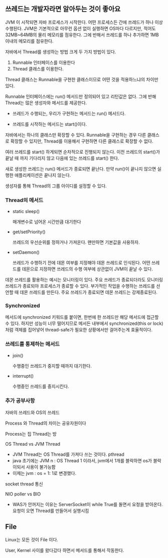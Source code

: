 ## 쓰레드는 개발자라면 알아두는 것이 좋아요

JVM 이 시작되면 자바 프로세스가 시작한다. 어떤 프로세스든 간에 쓰레드가 하나 이상 수행된다. JVM은 기본적으로 아무런 옵션 없이 실행하면 OS마다 다르지만, 적어도 32MB~64MB의 물리 메모리를 점유한다. 그에 반해서 쓰레드를 하나 추가하면 1MB 이내의 메모리를 점유한다.

자바에서 Thread를 생성하는 방법 크게 두 가지 방법이 있다. 

1. Runnable 인터페이스를 이용한다 
2. Thread 클래스를 이용한다.

Thread 클래스는 Runnable을 구현한 클래스이므로 어떤 것을 적용하느냐의 차이만 있다.

Runnable 인터페이스에는 run() 메서드만 정의되어 있고 리턴값은 없다. 그에 반해 Thread는 많은 생성자와 메서드를 제공한다.

- 쓰레드가 수행되는, 우리가 구현하는 메서드는 run() 메서드다.

- 쓰레드를 시작하는 메서드는 start()이다.

자바에서는 하나의 클래스만 확장할 수 있다. Runnable을 구현하는 경우 다른 클래스로 확장할 수 있지만, Thread를 이용해서 구현하면 다른 클래스로 확장할 수 없다.

여러 쓰레드를 start() 하게되면 순차적으로 진행되지 않는다. 이전 쓰레드의 start()가 끝날 때 까지 기다리지 않고 다음에 있는 쓰레드를 start() 한다.

새로 생성한 쓰레드는 run() 메서드가 종료되면 끝난다. 만약 run()이 끝나지 않으면 실행한 애플리케이션은 끝나지 않는다.

생성자를 통해 Thread의 그룹 아이디를 설정할 수 있다.

### Thread의 메서드

- static sleep()

  매개변수로 넘어온 시간만큼 대기한다

- get/setPriority()

  쓰레드의 우선순위를 정하거나 가져온다. 왠만하면 기본값을 사용하자.

- setDaemon()

  쓰레드가 수행하기 전에 데몬 여부를 지정해야 데몬 쓰레드로 인식된다. 어떤 쓰레드를 데몬으로 지정하면 쓰레드의 수행 여부에 상관없이 JVM이 끝날 수 있다.

데몬 쓰레드를 활용하는 예시는 모니터링이 있다. 주요 쓰레드가 종료되더라도 모니터링 쓰레드가 종료되야 프로세스가 종료할 수 있다. 부가적인 작업을 수행하는 쓰레드를 선언할 때 데몬 쓰레드를 만든다. 주요 쓰레드가 종료되면 데몬 쓰레드는 강제종료된다.



### Synchronized

메서드에 synchronized 키워드를 붙이면, 한번에 한 쓰레드만 해당 메서드에 접근할 수 있다. 하지만 성능이 너무 떨어지므로 메서든 내부에서 synchronized(this or lock) 처럼 객체를 집어넣어 thread-safe가 필요한 상황에서만 걸어주는게 효율적이다.



### 쓰레드를 통제하는 메서드

- join()

  수행중인 쓰레드가 중지할 때까지 대기한다.

- interrupt()

  수행중인 쓰레드를 중지시킨다.



### 추가 공부사항

자바의 쓰레드와 OS의 쓰레드



Process 와 Thread의 차이는 공유자원이다

Process는 집 Thread는 방

OS Thread vs JVM Thread

- JVM Thread는 OS Thread를 가져다 쓰는 것이다. pthread
- java 초기에는 JVM n : OS Thread 1 이라서, jvm에서 1개를 블락하면 os가 블락이되서 사용이 불가능함
- 이제는 jvm : os = 1: 1로 변경했다. 



socket thread 통신

NIO poller vs BIO

- WAS가 안꺼지는 이유는 ServerSocket이 while True를 돌면서 요청을 받아온다. 요청이 오면 Thread를 만들어서 실행시킴



## File

Linux는 모든 것이 File 이다.

User, Kernel 사이를 왔다갔다 하면서 메서드를 통해서 작동한다.

